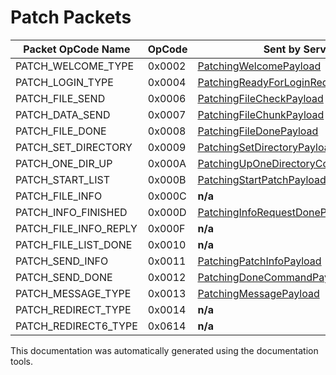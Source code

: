 # Patch Packets

| Packet OpCode Name | OpCode| Sent by Server | Sent by Client |
| ------------- | ------------- | ------------- | ------------- |
| PATCH_WELCOME_TYPE | 0x0002 | [PatchingWelcomePayload]("../blob/master/src/Booma.Proxy.Packets.PatchServer/Payloads/Server/PatchingWelcomePayload.cs") | [PatchingWelcomePayload]("../blob/master/src/Booma.Proxy.Packets.PatchServer/Payloads/Client/PatchingWelcomePayload.cs") |
| PATCH_LOGIN_TYPE | 0x0004 | [PatchingReadyForLoginRequestPayload]("../blob/master/src/Booma.Proxy.Packets.PatchServer/Payloads/Server/PatchingReadyForLoginRequestPayload.cs") | [PatchingReadyForLoginRequestPayload]("../blob/master/src/Booma.Proxy.Packets.PatchServer/Payloads/Client/PatchingReadyForLoginRequestPayload.cs") |
| PATCH_FILE_SEND | 0x0006 | [PatchingFileCheckPayload]("../blob/master/src/Booma.Proxy.Packets.PatchServer/Payloads/Server/PatchingFileCheckPayload.cs") | [PatchingFileCheckPayload]("../blob/master/src/Booma.Proxy.Packets.PatchServer/Payloads/Client/PatchingFileCheckPayload.cs") |
| PATCH_DATA_SEND | 0x0007 | [PatchingFileChunkPayload]("../blob/master/src/Booma.Proxy.Packets.PatchServer/Payloads/Server/PatchingFileChunkPayload.cs") | [PatchingFileChunkPayload]("../blob/master/src/Booma.Proxy.Packets.PatchServer/Payloads/Client/PatchingFileChunkPayload.cs") |
| PATCH_FILE_DONE | 0x0008 | [PatchingFileDonePayload]("../blob/master/src/Booma.Proxy.Packets.PatchServer/Payloads/Server/PatchingFileDonePayload.cs") | [PatchingFileDonePayload]("../blob/master/src/Booma.Proxy.Packets.PatchServer/Payloads/Client/PatchingFileDonePayload.cs") |
| PATCH_SET_DIRECTORY | 0x0009 | [PatchingSetDirectoryPayload]("../blob/master/src/Booma.Proxy.Packets.PatchServer/Payloads/Server/PatchingSetDirectoryPayload.cs") | [PatchingSetDirectoryPayload]("../blob/master/src/Booma.Proxy.Packets.PatchServer/Payloads/Client/PatchingSetDirectoryPayload.cs") |
| PATCH_ONE_DIR_UP | 0x000A | [PatchingUpOneDirectoryCommandPayload]("../blob/master/src/Booma.Proxy.Packets.PatchServer/Payloads/Server/PatchingUpOneDirectoryCommandPayload.cs") | [PatchingUpOneDirectoryCommandPayload]("../blob/master/src/Booma.Proxy.Packets.PatchServer/Payloads/Client/PatchingUpOneDirectoryCommandPayload.cs") |
| PATCH_START_LIST | 0x000B | [PatchingStartPatchPayload]("../blob/master/src/Booma.Proxy.Packets.PatchServer/Payloads/Server/PatchingStartPatchPayload.cs") | [PatchingStartPatchPayload]("../blob/master/src/Booma.Proxy.Packets.PatchServer/Payloads/Client/PatchingStartPatchPayload.cs") |
| PATCH_FILE_INFO | 0x000C | **n/a** | **n/a** |
| PATCH_INFO_FINISHED | 0x000D | [PatchingInfoRequestDonePayload]("../blob/master/src/Booma.Proxy.Packets.PatchServer/Payloads/Server/PatchingInfoRequestDonePayload.cs") | [PatchingInfoRequestDonePayload]("../blob/master/src/Booma.Proxy.Packets.PatchServer/Payloads/Client/PatchingInfoRequestDonePayload.cs") |
| PATCH_FILE_INFO_REPLY | 0x000F | **n/a** | **n/a** |
| PATCH_FILE_LIST_DONE | 0x0010 | **n/a** | **n/a** |
| PATCH_SEND_INFO | 0x0011 | [PatchingPatchInfoPayload]("../blob/master/src/Booma.Proxy.Packets.PatchServer/Payloads/Server/PatchingPatchInfoPayload.cs") | [PatchingPatchInfoPayload]("../blob/master/src/Booma.Proxy.Packets.PatchServer/Payloads/Client/PatchingPatchInfoPayload.cs") |
| PATCH_SEND_DONE | 0x0012 | [PatchingDoneCommandPayload]("../blob/master/src/Booma.Proxy.Packets.PatchServer/Payloads/Server/PatchingDoneCommandPayload.cs") | [PatchingDoneCommandPayload]("../blob/master/src/Booma.Proxy.Packets.PatchServer/Payloads/Client/PatchingDoneCommandPayload.cs") |
| PATCH_MESSAGE_TYPE | 0x0013 | [PatchingMessagePayload]("../blob/master/src/Booma.Proxy.Packets.PatchServer/Payloads/Server/PatchingMessagePayload.cs") | [PatchingMessagePayload]("../blob/master/src/Booma.Proxy.Packets.PatchServer/Payloads/Client/PatchingMessagePayload.cs") |
| PATCH_REDIRECT_TYPE | 0x0014 | **n/a** | **n/a** |
| PATCH_REDIRECT6_TYPE | 0x0614 | **n/a** | **n/a** |


This documentation was automatically generated using the documentation tools.